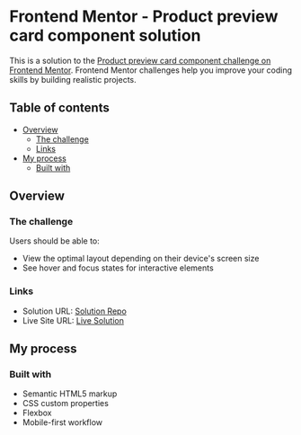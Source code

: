 # Frontend Mentor - Product preview card component solution

This is a solution to the [Product preview card component challenge on Frontend Mentor](https://www.frontendmentor.io/challenges/product-preview-card-component-GO7UmttRfa). Frontend Mentor challenges help you improve your coding skills by building realistic projects. 

## Table of contents

- [Overview](#overview)
  - [The challenge](#the-challenge)
  - [Links](#links)
- [My process](#my-process)
  - [Built with](#built-with)


## Overview

### The challenge

Users should be able to:

- View the optimal layout depending on their device's screen size
- See hover and focus states for interactive elements


### Links

- Solution URL: [Solution Repo](https://github.com/omarmohy98/Product-preview-card-component)
- Live Site URL: [Live Solution](https://product-preview-card-component-tvo7.onrender.com/)

## My process

### Built with

- Semantic HTML5 markup
- CSS custom properties
- Flexbox
- Mobile-first workflow